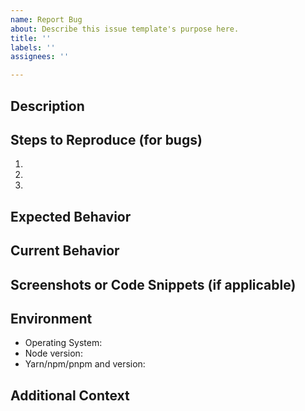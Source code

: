 ```yaml
---
name: Report Bug
about: Describe this issue template's purpose here.
title: ''
labels: ''
assignees: ''

---
```


## Description
<!--- Provide a detailed description of the issue or feature request -->

## Steps to Reproduce (for bugs)
<!--- Provide steps to reproduce the issue -->
1.
2.
3.

## Expected Behavior
<!--- Describe the behavior you expected -->

## Current Behavior
<!--- Describe the current behavior you are experiencing -->

## Screenshots or Code Snippets (if applicable)
<!--- Provide any relevant screenshots or code snippets that help understand the issue -->

## Environment
<!--- Specify relevant details about your development environment -->
- Operating System:
- Node version:
- Yarn/npm/pnpm and version:

## Additional Context
<!--- Optional: Add any other context or information about the issue here -->
